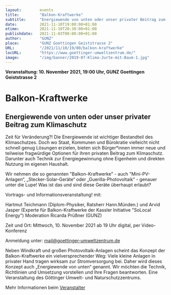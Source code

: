 ```yaml
---
layout:        events
title:         "Balkon-Kraftwerke"
subtitle:      "Energiewende von unten oder unser privater Beitrag zum Klimaschutz"
date:          2021-11-10T19:00:00+01:00
etime:         2021-11-10T20:30:00+01:00
publishdate:   2021-11-03T00:00:00+01:00
author:        "GUNZ"
place:         "GUNZ Goettingen Geiststrasse 2"
URL:           "/2021/11/10/19/00/balkon-kraftwerke"
locURL:        "https://www.goettinger-umweltzentrum.de/"
image:         "/img/banner/2019-07-Klima-Jurte-mit-Baum-1.jpg"
---
```


**Veranstaltung: 10. November 2021, 19:00 Uhr, GUNZ Goettingen Geiststrasse 2**

Balkon-Kraftwerke
===========

Energiewende von unten oder unser privater Beitrag zum Klimaschutz
-----------
Zeit für Veränderung?! Die Energiewende ist wichtiger Bestandteil des Klimaschutzes. Doch wo Staat, Kommunen und Bürokratie vielleicht nicht schnell genug Lösungen erzielen, bieten sich Bürger*innen immer neue und teilweise fragwürdige Optionen für ihren privaten Beitrag zum Klimaschutz. Darunter auch Technik zur Energiegewinnung ohne Eigenheim und direkten Nutzung im eigenen Haushalt.


Wir nehmen die so genannten "Balkon-Kraftwerke" - auch "Mini-PV-Anlagen“, „Stecker-Solar-Geräte“ oder „Guerilla-Photovoltaik“ - genauer unter die Lupe! Was ist das und sind diese Geräte überhaupt erlaubt?

Vortrags- und Informationsveranstaltung!
mit:

Hartmut Teichmann (Diplom-Physiker, Ratsherr Hann.Münden.) und
Arvid Jasper (Experte für Balkon-Kraftwerke der Kassler Initiative "SoLocal Energy")
 Moderation Ricarda Prüßner (GUNZ)
   

Zeit und Ort: Mittwoch, 10. November 2021 ab 19 Uhr
                       digital, per Video-Konferenz

Anmeldung unter: mail@goettinger-umweltzentrum.de


Neben Windkraft und großen Photovoltaik-Anlagen scheint das Konzept der Balkon-Kraftwerke ein vielversprechender Weg: Viele kleine Anlagen in privater Hand tragen wirksam zur Stromversorgung bei. Daher wird dieses Konzept auch „Energiewende von unten“ genannt. Wir möchten die Technik, Richtlinien und Umsetzung vorstellen und Ihre Fragen beantworten. Eine Veranstaltung des Göttinger Umwelt- und Naturschutzzentrums.


Mehr Informationen beim [Veranstalter](https://www.goettinger-umweltzentrum.de/)
